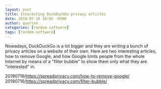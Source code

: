 ```yaml
---
layout: post
title: Interesting DuckDuckGo privacy articles
date: 2019-07-16 16:05 -0500
author: quorten
categories: [random-software]
tags: [random-software]
---
```


Nowadays, DuckDuckGo is a lot bigger and they are writing a bunch of
privacy articles on a website of their own.  Here are two interesting
articles, how to remove Google, and how Google limits people from the
whole Internet by means of a "filter bubble" to show them only what
they are "interested" in.

20190716/https://spreadprivacy.com/how-to-remove-google/  
20190716/https://spreadprivacy.com/filter-bubble/
